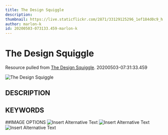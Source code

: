 ```yaml
---
title: The Design Squiggle
description: 
thumbnail: https://live.staticflickr.com/2871/33129125296_1ef184d0c9_h.jpg
author: marlon-k
id: 20200503-073133.459-marlon-k
---
```

# The Design Squiggle
Resource pulled from [The Design Squiggle](https://thedesignsquiggle.com/).
20200503-07:31:33.459

![The Design Squiggle](https://live.staticflickr.com/2871/33129125296_1ef184d0c9_h.jpg)

## DESCRIPTION


## KEYWORDS




##IMAGE OPTIONS
![Insert Alternative Text](https://freight.cargo.site/t/original/i/d1147981b1e6aa6fd58e0b34927c70f3a1d33c2c282acd339f5c10aa1d35a8f0/ds-bk-home-thumb.jpg)
![Insert Alternative Text](https://freight.cargo.site/t/original/i/42f492f0268f3b80342e2f8ca96efbc74de1cdcaba6ce707c83121b5afe74405/squiggle-labels-outline.png)
![Insert Alternative Text](https://freight.cargo.site/t/original/i/64b928f82a2f51dab82a7e5f66d3f74473e34630079f0c468cf2eaa3bfc4150d/squiggle-fof-TEMP.gif)

